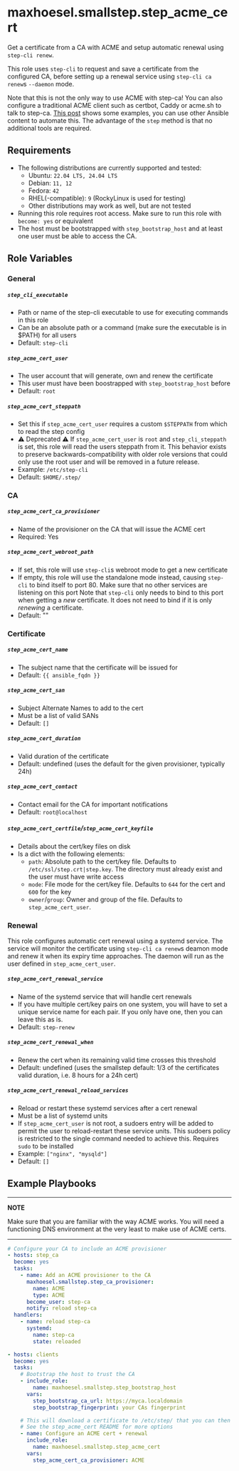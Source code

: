 # maxhoesel.smallstep.step_acme_cert

Get a certificate from a CA with ACME and setup automatic renewal using `step-cli renew`.

This role uses `step-cli` to request and save a certificate from the configured CA,
before setting up a renewal service using `step-cli ca renew`s `--daemon` mode.

Note that this is not the only way to use ACME with step-ca!
You can also configure a traditional ACME client such as certbot, Caddy or acme.sh to talk to step-ca.
[This post](https://smallstep.com/blog/private-acme-server/) shows some examples, you can use other Ansible content to automate this.
The advantage of the `step` method is that no additional tools are required.

## Requirements

- The following distributions are currently supported and tested:
  - Ubuntu: `22.04 LTS, 24.04 LTS`
  - Debian: `11, 12`
  - Fedora: `42`
  - RHEL(-compatible): `9` (RockyLinux is used for testing)
  - Other distributions may work as well, but are not tested
- Running this role requires root access. Make sure to run this role with `become: yes` or equivalent
- The host must be bootstrapped with `step_bootstrap_host` and at least one user must be able to access the CA.

## Role Variables

### General

##### `step_cli_executable`
- Path or name of the step-cli executable to use for executing commands in this role
- Can be an absolute path or a command (make sure the executable is in $PATH) for all users
- Default: `step-cli`

##### `step_acme_cert_user`
- The user account that will generate, own and renew the certificate
- This user must have been boostrapped with `step_bootstrap_host` before
- Default: `root`

##### `step_acme_cert_steppath`
- Set this if `step_acme_cert_user` requires a custom `$STEPPATH` from which to read the step config
- ⚠️ Deprecated ⚠️ If `step_acme_cert_user` is `root` and `step_cli_steppath` is set, this role will read the users steppath from it.
  This behavior exists to preserve backwards-compatibility with older role versions that could only use the root user and will be removed in a future release.
- Example: `/etc/step-cli`
- Default: `$HOME/.step/`

### CA

##### `step_acme_cert_ca_provisioner`
- Name of the provisioner on the CA that will issue the ACME cert
- Required: Yes

##### `step_acme_cert_webroot_path`
- If set, this role will use `step-cli`s webroot mode to get a new certificate
- If empty, this role will use the standalone mode instead, causing `step-cli` to bind itself to port 80. Make sure that no other services are listening on this port
  Note that `step-cli` only needs to bind to this port when getting a *new* certificate. It does not need to bind if it is only *renewing* a certificate.
- Default: ""

### Certificate

##### `step_acme_cert_name`
- The subject name that the certificate will be issued for
- Default: `{{ ansible_fqdn }}`

##### `step_acme_cert_san`
- Subject Alternate Names to add to the cert
- Must be a list of valid SANs
- Default: `[]`

##### `step_acme_cert_duration`
- Valid duration of the certificate
- Default: undefined (uses the default for the given provisioner, typically 24h)

##### `step_acme_cert_contact`
- Contact email for the CA for important notifications
- Default: `root@localhost`

##### `step_acme_cert_certfile`/`step_acme_cert_keyfile`
- Details about the cert/key files on disk
- Is a dict with the following elements:
  - `path`: Absolute path to the cert/key file. Defaults to `/etc/ssl/step.crt|step.key`. The directory must already exist and the user must have write access
  - `mode`: File mode for the cert/key file. Defaults to `644` for the cert and `600` for the key
  - `owner`/`group`: Owner and group of the file. Defaults to `step_acme_cert_user`.

### Renewal

This role configures automatic cert renewal using a systemd service.
The service will monitor the certificate using `step-cli ca renew`s deamon mode and renew it when its expiry time approaches.
The daemon will run as the user defined in `step_acme_cert_user`.

##### `step_acme_cert_renewal_service`
- Name of the systemd service that will handle cert renewals
- If you have multiple cert/key pairs on one system, you will have to set a unique service name for each pair. If you only have one, then you can leave this as is.
- Default: `step-renew`

##### `step_acme_cert_renewal_when`
- Renew the cert when its remaining valid time crosses this threshold
- Default: undefined (uses the smallstep default: 1/3 of the certificates valid duration, i.e. 8 hours for a 24h cert)

##### `step_acme_cert_renewal_reload_services`
- Reload or restart these systemd services after a cert renewal
- Must be a list of systemd units
- If `step_acme_cert_user` is not root, a sudoers entry will be added to permit the user to reload-restart these service units.
  This sudoers policy is restricted to the single command needed to achieve this. Requires `sudo` to be installed
- Example: `["nginx", "mysqld"]`
- Default: `[]`

## Example Playbooks

---
**NOTE**

Make sure that you are familiar with the way ACME works. You will need a functioning DNS environment at the very least
to make use of ACME certs.

---

```yaml
# Configure your CA to include an ACME provisioner
- hosts: step_ca
  become: yes
  tasks:
    - name: Add an ACME provisioner to the CA
      maxhoesel.smallstep.step_ca_provisioner:
        name: ACME
        type: ACME
      become_user: step-ca
      notify: reload step-ca
  handlers:
    - name: reload step-ca
      systemd:
        name: step-ca
        state: reloaded

- hosts: clients
  become: yes
  tasks:
    # Bootstrap the host to trust the CA
    - include_role:
        name: maxhoesel.smallstep.step_bootstrap_host
      vars:
        step_bootstrap_ca_url: https://myca.localdomain
        step_bootstrap_fingerprint: your CAs fingerprint

    # This will download a certificate to /etc/step/ that you can then use in other applications.
    # See the step_acme_cert README for more options
    - name: Configure an ACME cert + renewal
      include_role:
        name: maxhoesel.smallstep.step_acme_cert
      vars:
        step_acme_cert_ca_provisioner: ACME

```
